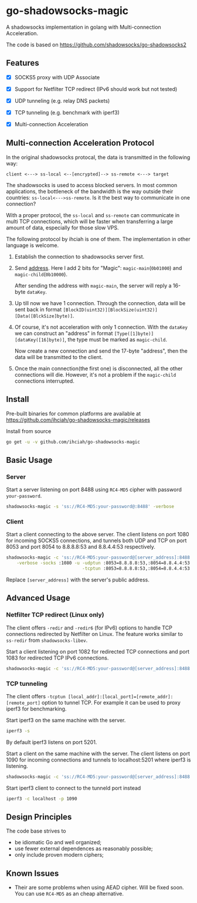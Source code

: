 # go-shadowsocks-magic

A shadowsocks implementation in golang with Multi-connection Acceleration.

The code is based on https://github.com/shadowsocks/go-shadowsocks2

## Features

- [x] SOCKS5 proxy with UDP Associate
- [x] Support for Netfilter TCP redirect (IPv6 should work but not tested)
- [x] UDP tunneling (e.g. relay DNS packets)
- [x] TCP tunneling (e.g. benchmark with iperf3)
- [x] Multi-connection Acceleration


## Multi-connection Acceleration Protocol
In the original shadowsocks protocal, the data is transmitted in the following way:

`client <---> ss-local <--[encrypted]--> ss-remote <---> target`

The shadowsocks is used to access blocked servers.
In most common applications, the bottleneck of the bandwidth is the way outside their countries: `ss-local<--->ss-remote`.
Is it the best way to communicate in one connection? 

With a proper protocol, the `ss-local` and `ss-remote` can communicate in multi TCP connections, 
which will be faster when transferring a large amount of data, especially for those slow VPS.

The following protocol by ihciah is one of them. The implementation in other language is welcome.

1. Establish the connection to shadowsocks server first.
2. Send [address](https://shadowsocks.org/en/spec/Protocol.html). 
Here I add 2 bits for "Magic": `magic-main`(`0b01000`) and `magic-child`(`0b10000`).

    After sending the address with `magic-main`, the server will reply a 16-byte `dataKey`.
3. Up till now we have 1 connection. 
Through the connection, data will be sent back in format `[BlockID(uint32)][BlockSize(uint32)][Data([BlckSize]byte)]`.
4. Of course, it's not acceleration with only 1 connection. 
With the `dataKey` we can construct an "address" in format `[Type([1]byte)][dataKey([16]byte)]`, 
the type must be marked as `magic-child`.

    Now create a new connection and send the 17-byte "address", 
    then the data will be transmitted to the client.
5. Once the main connection(the first one) is disconnected, 
all the other connections will die. 
However, it's not a problem if the `magic-child` connections interrupted.
   


## Install

Pre-built binaries for common platforms are available at https://github.com/ihciah/go-shadowsocks-magic/releases

Install from source

```sh
go get -u -v github.com/ihciah/go-shadowsocks-magic
```


## Basic Usage

### Server

Start a server listening on port 8488 using `RC4-MD5` cipher with password `your-password`.

```sh
shadowsocks-magic -s 'ss://RC4-MD5:your-password@:8488' -verbose
```


### Client

Start a client connecting to the above server. The client listens on port 1080 for incoming SOCKS5 
connections, and tunnels both UDP and TCP on port 8053 and port 8054 to 8.8.8.8:53 and 8.8.4.4:53 
respectively. 

```sh
shadowsocks-magic -c 'ss://RC4-MD5:your-password@[server_address]:8488' \
    -verbose -socks :1080 -u -udptun :8053=8.8.8.8:53,:8054=8.8.4.4:53 \
                             -tcptun :8053=8.8.8.8:53,:8054=8.8.4.4:53
```

Replace `[server_address]` with the server's public address.


## Advanced Usage


### Netfilter TCP redirect (Linux only)

The client offers `-redir` and `-redir6` (for IPv6) options to handle TCP connections 
redirected by Netfilter on Linux. The feature works similar to `ss-redir` from `shadowsocks-libev`.


Start a client listening on port 1082 for redirected TCP connections and port 1083 for redirected
TCP IPv6 connections.

```sh
shadowsocks-magic -c 'ss://RC4-MD5:your-password@[server_address]:8488' -redir :1082 -redir6 :1083
```


### TCP tunneling

The client offers `-tcptun [local_addr]:[local_port]=[remote_addr]:[remote_port]` option to tunnel TCP.
For example it can be used to proxy iperf3 for benchmarking.

Start iperf3 on the same machine with the server.

```sh
iperf3 -s
```

By default iperf3 listens on port 5201.

Start a client on the same machine with the server. The client listens on port 1090 for incoming connections
and tunnels to localhost:5201 where iperf3 is listening.

```sh
shadowsocks-magic -c 'ss://RC4-MD5:your-password@[server_address]:8488' -tcptun :1090=localhost:5201
```

Start iperf3 client to connect to the tunneld port instead

```sh
iperf3 -c localhost -p 1090
```


## Design Principles

The code base strives to

- be idiomatic Go and well organized;
- use fewer external dependences as reasonably possible;
- only include proven modern ciphers;

## Known Issues

- Their are some problems when using AEAD cipher. Will be fixed soon. You can use `RC4-MD5` as an cheap alternative.
